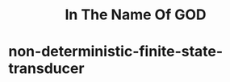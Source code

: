<div align="center">
  <h1>In The Name Of GOD</h1>
</div>

# non-deterministic-finite-state-transducer
